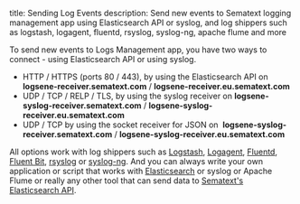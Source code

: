 title: Sending Log Events
description: Send new events to Sematext logging management app using Elasticsearch API or syslog, and log shippers such as logstash, logagent, fluentd, rsyslog, syslog-ng, apache flume and more

To send new events to Logs Management app, you have two ways to
connect - using Elasticsearch API or using syslog.

  - HTTP / HTTPS (ports 80 / 443), by using the Elasticsearch API on
    **logsene-receiver.sematext.com** / **logsene-receiver.eu.sematext.com**
  - UDP / TCP / RELP / TLS, by using the syslog receiver on
    **logsene-syslog-receiver.sematext.com** / **logsene-syslog-receiver.eu.sematext.com**
  - UDP / TCP by using the socket receiver for JSON on 
    **logsene-syslog-receiver.sematext.com** / **logsene-syslog-receiver.eu.sematext.com**

All options work with log shippers such as
[Logstash](logstash),
[Logagent](/logagent),
[Fluentd](https://github.com/uken/fluent-plugin-elasticsearch),
[Fluent Bit](fluentbit),
[rsyslog](rsyslog) or
[syslog-ng](syslog-ng). And you can always write your own
application or script that works with
[Elasticsearch](index-events-via-elasticsearch-api) or
syslog or Apache Flume or really any other tool that can send data to
[Sematext's Elasticsearch API](index-events-via-elasticsearch-api).
